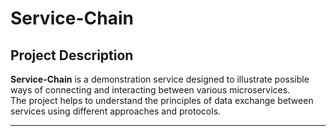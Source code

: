 # Service-Chain

## Project Description
**Service-Chain** is a demonstration service designed to illustrate possible ways of connecting and interacting between various microservices.  
The project helps to understand the principles of data exchange between services using different approaches and protocols.

---